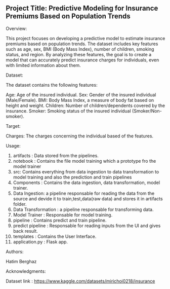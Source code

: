 ## Project Title: Predictive Modeling for Insurance Premiums Based on Population Trends

Overview:

This project focuses on developing a predictive model to estimate insurance premiums based on population trends. The dataset includes key features such as age, sex, BMI (Body Mass Index), number of children, smoking status, and region. By analyzing these features, the goal is to create a model that can accurately predict insurance charges for individuals, even with limited information about them.

Dataset:

The dataset contains the following features:

Age: Age of the insured individual.
Sex: Gender of the insured individual (Male/Female).
BMI: Body Mass Index, a measure of body fat based on height and weight.
Children: Number of children/dependents covered by the insurance.
Smoker: Smoking status of the insured individual (Smoker/Non-smoker).

Target: 

Charges: The charges concerning the individual based of the features.

Usage:

1. artifacts : Data stored from the pipelines.
2. notebook : Contains the file model training which a prototype fro the model trainer
3. src: Contains everything from data ingestion to data transformation to model training and also the prediction and train pipelines
4. Components : Contains the data ingestion, data transformation, model trainer.
5. Data Ingestion: a pipeline responsable for reading the data from the source and devide it to train,test,data(raw data) and stores it in artifacts folder.
6. Data Transformation : a pipeline responsable for transforming data.
7. Model Trainer : Responsable for model training.
8. pipeline : Contains predict and train pipeline.
9. predict pipeline : Responsable for reading inputs from the UI and gives back result.
10. templates : Contains the User Interface.
11. application.py : Flask app.

Authors:

Hatim Berghaz

Acknowledgments:

Dataset link : https://www.kaggle.com/datasets/mirichoi0218/insurance
